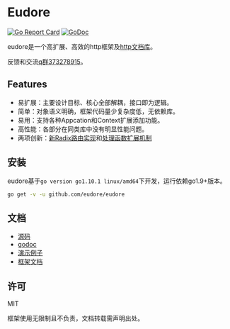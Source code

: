 # Eudore

[![Go Report Card](https://goreportcard.com/badge/github.com/eudore/eudore)](https://goreportcard.com/report/github.com/eudore/eudore)
[![GoDoc](https://godoc.org/github.com/eudore/eudore?status.svg)](https://godoc.org/github.com/eudore/eudore)

eudore是一个高扩展、高效的http框架及[http文档库](docs)。

反馈和交流[q群373278915](//shang.qq.com/wpa/qunwpa?idkey=869ec8f1272b4757771c3e406349f1128cfa3bd9ca668937dda8dfb223261a60)。

## Features

- 易扩展：主要设计目标、核心全部解耦，接口即为逻辑。
- 简单：对象语义明确，框架代码量少复杂度低，无依赖库。
- 易用：支持各种Appcation和Context扩展添加功能。
- 高性能：各部分在同类库中没有明显性能问题。
- 两项创新：[新Radix路由实现](https://github.com/eudore/erouter)和[处理函数扩展机制](docs/frame/handler_zh.md)

## 安装

eudore基于`go version go1.10.1 linux/amd64`下开发，运行依赖go1.9+版本。

```bash
go get -v -u github.com/eudore/eudore
```

## 文档

- [源码](https://github.com/eudore/eudore)
- [godoc](https://godoc.org/github.com/eudore/eudore)
- [演示例子](docs/example#example)
- [框架文档](docs/frame)

## 许可

MIT

框架使用无限制且不负责，文档转载需声明出处。